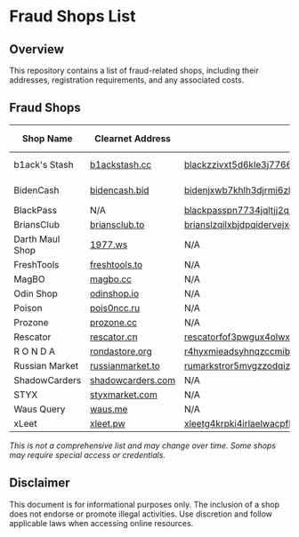 # Fraud Shops List

## Overview
This repository contains a list of fraud-related shops, including their addresses, registration requirements, and any associated costs.

## Fraud Shops

| Shop Name | Clearnet Address | Onion Address | Mirrors | Registration Required | Cost of Registration |
|-----------|-----------------|---------------|---------|----------------------|----------------------|
| b1ack's Stash | [b1ackstash.cc](https://b1ackstash.cc) | [blackzzivxt5d6kle3j7766euoe3okjjnwg6cdwuk5pfypzlteryynyd.onion](http://blackzzivxt5d6kle3j7766euoe3okjjnwg6cdwuk5pfypzlteryynyd.onion/) | [1] [2] [3] [4] | Yes | N/A |
| BidenCash | [bidencash.bid](https://bidencash.bid/) | [bidenjxwb7khlh3djrmi6zkkmggiuoh6cnxll7my7uk25ohe27pcfryd.onion](http://bidenjxwb7khlh3djrmi6zkkmggiuoh6cnxll7my7uk25ohe27pcfryd.onion/) | [1] [2] [3] | Yes | N/A |
| BlackPass | N/A | [blackpasspn7734jqltjj2qx4qez5gcpcwujuugymky3lzcmmcfpzbyd.onion](http://blackpasspn7734jqltjj2qx4qez5gcpcwujuugymky3lzcmmcfpzbyd.onion/) | [1] [2] | Yes | N/A |
| BriansClub | [briansclub.to](https://briansclub.to/) | [brianslzqilxbjdpqidervejxeus55trednzyi5voayzl4tpett7u2ad.onion](http://brianslzqilxbjdpqidervejxeus55trednzyi5voayzl4tpett7u2ad.onion/) | N/A | Yes | N/A |
| Darth Maul Shop | [1977.ws](https://1977.ws/) | N/A | N/A | Yes | N/A |
| FreshTools | [freshtools.to](https://freshtools.to/) | N/A | N/A | Yes | N/A |
| MagBO | [magbo.cc](https://magbo.cc/) | N/A | N/A | Yes | N/A |
| Odin Shop | [odinshop.io](https://odinshop.io/) | N/A | [1] | Yes | N/A |
| Poison | [pois0ncc.ru](https://pois0ncc.ru/) | N/A | N/A | Yes | N/A |
| Prozone | [prozone.cc](https://prozone.cc/) | N/A | N/A | Yes | N/A |
| Rescator | [rescator.cn](https://rescator.cn/) | [rescatorfof3pwgux4olwxxcd22yjtuj72kmdltyr6tsr6jfohpnhead.onion](http://rescatorfof3pwgux4olwxxcd22yjtuj72kmdltyr6tsr6jfohpnhead.onion/) | N/A | Yes | N/A |
| R O N D A | [rondastore.org](https://www.rondastore.org/) | [r4hyxmieadsyhnqzccmib45qtwa3x74gpnp24ovicuiuc5jzj3jxj2ad.onion](http://r4hyxmieadsyhnqzccmib45qtwa3x74gpnp24ovicuiuc5jzj3jxj2ad.onion/) | N/A | Yes | N/A |
| Russian Market | [russianmarket.to](https://russianmarket.to/) | [rumarkstror5mvgzzodqizofkji3fna7lndfylmzeisj5tamqnwnr4ad.onion](http://rumarkstror5mvgzzodqizofkji3fna7lndfylmzeisj5tamqnwnr4ad.onion/) | [1] [2] | Yes | N/A |
| ShadowCarders | [shadowcarders.com](https://shadowcarders.com/) | N/A | N/A | No | N/A |
| STYX | [styxmarket.com](https://styxmarket.com/) | N/A | N/A | Yes | N/A |
| Waus Query | [waus.me](https://waus.me/) | N/A | [1] | Yes | N/A |
| xLeet | [xleet.pw](https://xleet.pw/) | [xleetg4krpki4irlaelwacpfhfxnhpizuipxc7f3aztu7265fqvinfad.onion](http://xleetg4krpki4irlaelwacpfhfxnhpizuipxc7f3aztu7265fqvinfad.onion/) | N/A | Yes | N/A |

*This is not a comprehensive list and may change over time. Some shops may require special access or credentials.*

## Disclaimer
This document is for informational purposes only. The inclusion of a shop does not endorse or promote illegal activities. Use discretion and follow applicable laws when accessing online resources.
